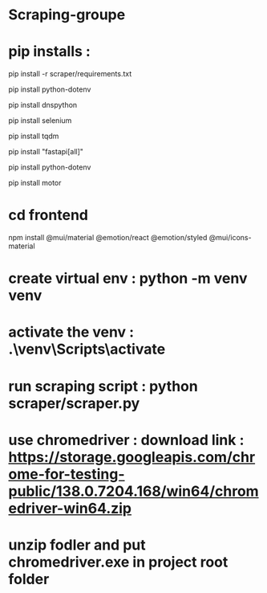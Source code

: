 # Scraping-groupe

# pip installs : 

 pip install -r scraper/requirements.txt

 pip install python-dotenv 

 pip install dnspython        

 pip install selenium  

 pip install tqdm

 pip install "fastapi[all]"

 pip install python-dotenv
 
 pip install motor

# cd frontend
 npm install @mui/material @emotion/react @emotion/styled @mui/icons-material

# create virtual env : python -m venv venv

# activate the venv : .\venv\Scripts\activate

# run scraping script : python scraper/scraper.py 

# use chromedriver : download link : https://storage.googleapis.com/chrome-for-testing-public/138.0.7204.168/win64/chromedriver-win64.zip

# unzip fodler and put chromedriver.exe in project root folder 

